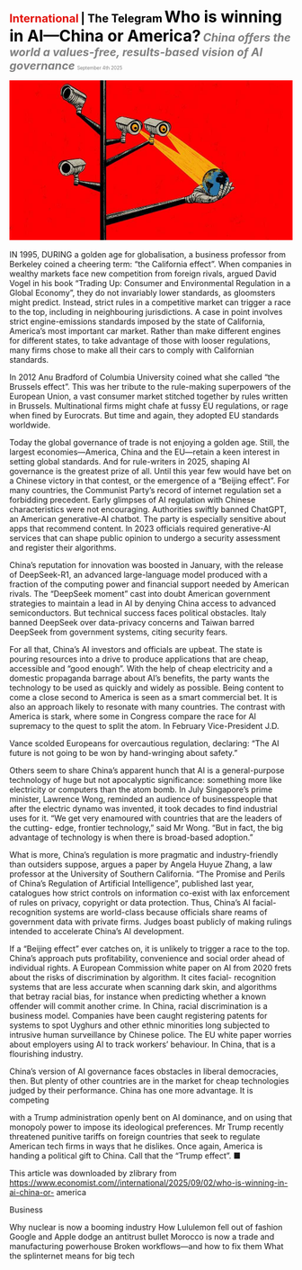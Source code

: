 <span style="color:#E3120B; font-size:14.9pt; font-weight:bold;">International</span> <span style="color:#000000; font-size:14.9pt; font-weight:bold;">| The Telegram</span>
<span style="color:#000000; font-size:21.0pt; font-weight:bold;">Who is winning in AI—China or America?</span>
<span style="color:#808080; font-size:14.9pt; font-weight:bold; font-style:italic;">China offers the world a values-free, results-based vision of AI governance</span>
<span style="color:#808080; font-size:6.2pt;">September 4th 2025</span>

![](../images/050_Who_is_winning_in_AIChina_or_America/p0201_img01.jpeg)

IN 1995, DURING a golden age for globalisation, a business professor from Berkeley coined a cheering term: “the California effect”. When companies in wealthy markets face new competition from foreign rivals, argued David Vogel in his book “Trading Up: Consumer and Environmental Regulation in a Global Economy”, they do not invariably lower standards, as gloomsters might predict. Instead, strict rules in a competitive market can trigger a race to the top, including in neighbouring jurisdictions. A case in point involves strict engine-emissions standards imposed by the state of California, America’s most important car market. Rather than make different engines for different states, to take advantage of those with looser regulations, many firms chose to make all their cars to comply with Californian standards.

In 2012 Anu Bradford of Columbia University coined what she called “the Brussels effect”. This was her tribute to the rule-making superpowers of the European Union, a vast consumer market stitched together by rules written in Brussels. Multinational firms might chafe at fussy EU regulations, or rage when fined by Eurocrats. But time and again, they adopted EU standards worldwide.

Today the global governance of trade is not enjoying a golden age. Still, the largest economies—America, China and the EU—retain a keen interest in setting global standards. And for rule-writers in 2025, shaping AI governance is the greatest prize of all. Until this year few would have bet on a Chinese victory in that contest, or the emergence of a “Beijing effect”. For many countries, the Communist Party’s record of internet regulation set a forbidding precedent. Early glimpses of AI regulation with Chinese characteristics were not encouraging. Authorities swiftly banned ChatGPT, an American generative-AI chatbot. The party is especially sensitive about apps that recommend content. In 2023 officials required generative-AI services that can shape public opinion to undergo a security assessment and register their algorithms.

China’s reputation for innovation was boosted in January, with the release of DeepSeek-R1, an advanced large-language model produced with a fraction of the computing power and financial support needed by American rivals. The “DeepSeek moment” cast into doubt American government strategies to maintain a lead in AI by denying China access to advanced semiconductors. But technical success faces political obstacles. Italy banned DeepSeek over data-privacy concerns and Taiwan barred DeepSeek from government systems, citing security fears.

For all that, China’s AI investors and officials are upbeat. The state is pouring resources into a drive to produce applications that are cheap, accessible and “good enough”. With the help of cheap electricity and a domestic propaganda barrage about AI’s benefits, the party wants the technology to be used as quickly and widely as possible. Being content to come a close second to America is seen as a smart commercial bet. It is also an approach likely to resonate with many countries. The contrast with America is stark, where some in Congress compare the race for AI supremacy to the quest to split the atom. In February Vice-President J.D.

Vance scolded Europeans for overcautious regulation, declaring: “The AI future is not going to be won by hand-wringing about safety.”

Others seem to share China’s apparent hunch that AI is a general-purpose technology of huge but not apocalyptic significance: something more like electricity or computers than the atom bomb. In July Singapore’s prime minister, Lawrence Wong, reminded an audience of businesspeople that after the electric dynamo was invented, it took decades to find industrial uses for it. “We get very enamoured with countries that are the leaders of the cutting- edge, frontier technology,” said Mr Wong. “But in fact, the big advantage of technology is when there is broad-based adoption.”

What is more, China’s regulation is more pragmatic and industry-friendly than outsiders suppose, argues a paper by Angela Huyue Zhang, a law professor at the University of Southern California. “The Promise and Perils of China’s Regulation of Artificial Intelligence”, published last year, catalogues how strict controls on information co-exist with lax enforcement of rules on privacy, copyright or data protection. Thus, China’s AI facial- recognition systems are world-class because officials share reams of government data with private firms. Judges boast publicly of making rulings intended to accelerate China’s AI development.

If a “Beijing effect” ever catches on, it is unlikely to trigger a race to the top. China’s approach puts profitability, convenience and social order ahead of individual rights. A European Commission white paper on AI from 2020 frets about the risks of discrimination by algorithm. It cites facial- recognition systems that are less accurate when scanning dark skin, and algorithms that betray racial bias, for instance when predicting whether a known offender will commit another crime. In China, racial discrimination is a business model. Companies have been caught registering patents for systems to spot Uyghurs and other ethnic minorities long subjected to intrusive human surveillance by Chinese police. The EU white paper worries about employers using AI to track workers’ behaviour. In China, that is a flourishing industry.

China’s version of AI governance faces obstacles in liberal democracies, then. But plenty of other countries are in the market for cheap technologies judged by their performance. China has one more advantage. It is competing

with a Trump administration openly bent on AI dominance, and on using that monopoly power to impose its ideological preferences. Mr Trump recently threatened punitive tariffs on foreign countries that seek to regulate American tech firms in ways that he dislikes. Once again, America is handing a political gift to China. Call that the “Trump effect”. ■

This article was downloaded by zlibrary from https://www.economist.com//international/2025/09/02/who-is-winning-in-ai-china-or- america

Business

Why nuclear is now a booming industry How Lululemon fell out of fashion Google and Apple dodge an antitrust bullet Morocco is now a trade and manufacturing powerhouse Broken workflows—and how to fix them What the splinternet means for big tech